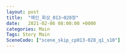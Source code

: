 ```yaml
---
layout: post
title:  "메인_회상_013~028장"
date:   2021-02-06 08:00:00 +0000
categories: Main
Tags: Story Main
SceneCode: ["scene_skip_cp013-028_q1_s10"]
---
```

